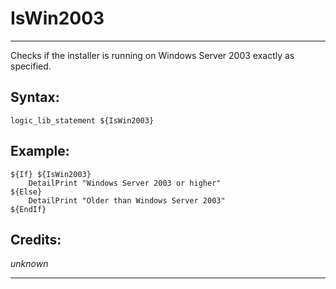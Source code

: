 # IsWin2003

---

Checks if the installer is running on Windows Server 2003 exactly as specified.

## Syntax:

	logic_lib_statement ${IsWin2003}

## Example:

	${If} ${IsWin2003}
		DetailPrint "Windows Server 2003 or higher"
	${Else}
		DetailPrint "Older than Windows Server 2003"
	${EndIf}

## Credits:

*unknown*

---
